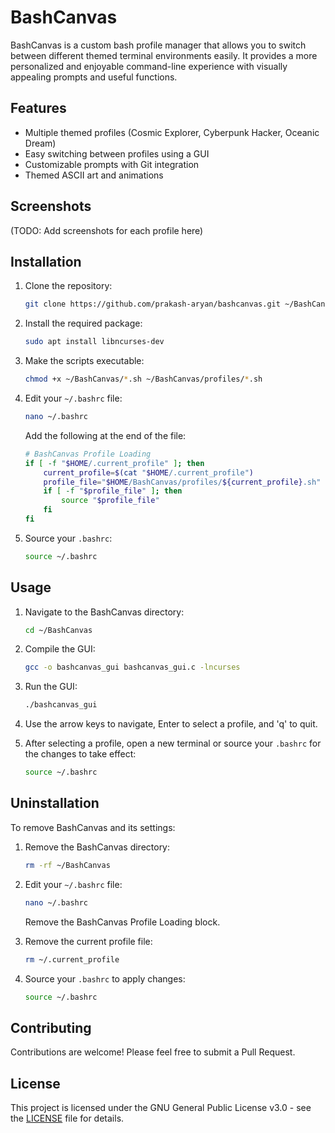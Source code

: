 # BashCanvas

BashCanvas is a custom bash profile manager that allows you to switch between different themed terminal environments easily. It provides a more personalized and enjoyable command-line experience with visually appealing prompts and useful functions.

## Features

- Multiple themed profiles (Cosmic Explorer, Cyberpunk Hacker, Oceanic Dream)
- Easy switching between profiles using a GUI
- Customizable prompts with Git integration
- Themed ASCII art and animations

## Screenshots

(TODO: Add screenshots for each profile here)

## Installation

1. Clone the repository:
   ```bash
   git clone https://github.com/prakash-aryan/bashcanvas.git ~/BashCanvas
   ```

2. Install the required package:
   ```bash
   sudo apt install libncurses-dev
   ```

3. Make the scripts executable:
   ```bash
   chmod +x ~/BashCanvas/*.sh ~/BashCanvas/profiles/*.sh
   ```

4. Edit your `~/.bashrc` file:
   ```bash
   nano ~/.bashrc
   ```
   Add the following at the end of the file:
   ```bash
   # BashCanvas Profile Loading
   if [ -f "$HOME/.current_profile" ]; then
       current_profile=$(cat "$HOME/.current_profile")
       profile_file="$HOME/BashCanvas/profiles/${current_profile}.sh"
       if [ -f "$profile_file" ]; then
           source "$profile_file"
       fi
   fi
   ```

5. Source your `.bashrc`:
   ```bash
   source ~/.bashrc
   ```

## Usage

1. Navigate to the BashCanvas directory:
   ```bash
   cd ~/BashCanvas
   ```

2. Compile the GUI:
   ```bash
   gcc -o bashcanvas_gui bashcanvas_gui.c -lncurses
   ```

3. Run the GUI:
   ```bash
   ./bashcanvas_gui
   ```

4. Use the arrow keys to navigate, Enter to select a profile, and 'q' to quit.

5. After selecting a profile, open a new terminal or source your `.bashrc` for the changes to take effect:
   ```bash
   source ~/.bashrc
   ```

## Uninstallation

To remove BashCanvas and its settings:

1. Remove the BashCanvas directory:
   ```bash
   rm -rf ~/BashCanvas
   ```

2. Edit your `~/.bashrc` file:
   ```bash
   nano ~/.bashrc
   ```
   Remove the BashCanvas Profile Loading block.

3. Remove the current profile file:
   ```bash
   rm ~/.current_profile
   ```

4. Source your `.bashrc` to apply changes:
   ```bash
   source ~/.bashrc
   ```

## Contributing

Contributions are welcome! Please feel free to submit a Pull Request.

## License

This project is licensed under the GNU General Public License v3.0 - see the [LICENSE](LICENSE) file for details.
